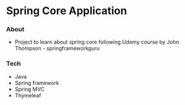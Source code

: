 
# Spring Core Application

### About
  - Project to learn about spring core following Udemy course by John Thompson - springframeworkguru

### Tech
* Java
* Spring framework
* Spring MVC
* Thymeleaf


